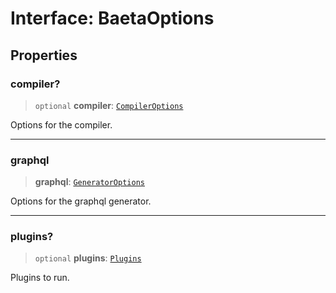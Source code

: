 # Interface: BaetaOptions

## Properties

### compiler?

> `optional` **compiler**: [`CompilerOptions`](../../../compiler/index/interfaces/CompilerOptions.md)

Options for the compiler.

---

### graphql

> **graphql**: [`GeneratorOptions`](../../../generator/interfaces/GeneratorOptions.md)

Options for the graphql generator.

---

### plugins?

> `optional` **plugins**: [`Plugins`](../type-aliases/Plugins.md)

Plugins to run.
